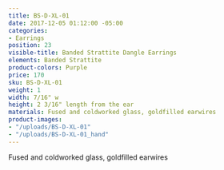 ```yaml
---
title: BS-D-XL-01
date: 2017-12-05 01:12:00 -05:00
categories:
- Earrings
position: 23
visible-title: Banded Strattite Dangle Earrings
elements: Banded Strattite
product-colors: Purple
price: 170
sku: BS-D-XL-01
weight: 1
width: 7/16" w
height: 2 3/16" length from the ear
materials: Fused and coldworked glass, goldfilled earwires
product-images:
- "/uploads/BS-D-XL-01"
- "/uploads/BS-D-XL-01_hand"
---
```


Fused and coldworked glass, goldfilled earwires
